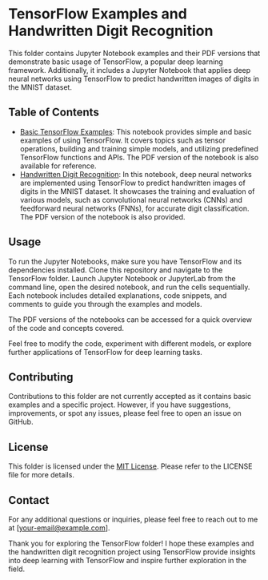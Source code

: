 # TensorFlow Examples and Handwritten Digit Recognition

This folder contains Jupyter Notebook examples and their PDF versions that demonstrate basic usage of TensorFlow, a popular deep learning framework. Additionally, it includes a Jupyter Notebook that applies deep neural networks using TensorFlow to predict handwritten images of digits in the MNIST dataset.

## Table of Contents

- [Basic TensorFlow Examples](./BasicExamples.ipynb): This notebook provides simple and basic examples of using TensorFlow. It covers topics such as tensor operations, building and training simple models, and utilizing predefined TensorFlow functions and APIs. The PDF version of the notebook is also available for reference.
- [Handwritten Digit Recognition](./HandwrittenDigitRecognition.ipynb): In this notebook, deep neural networks are implemented using TensorFlow to predict handwritten images of digits in the MNIST dataset. It showcases the training and evaluation of various models, such as convolutional neural networks (CNNs) and feedforward neural networks (FNNs), for accurate digit classification. The PDF version of the notebook is also provided.

## Usage

To run the Jupyter Notebooks, make sure you have TensorFlow and its dependencies installed. Clone this repository and navigate to the TensorFlow folder. Launch Jupyter Notebook or JupyterLab from the command line, open the desired notebook, and run the cells sequentially. Each notebook includes detailed explanations, code snippets, and comments to guide you through the examples and models.

The PDF versions of the notebooks can be accessed for a quick overview of the code and concepts covered.

Feel free to modify the code, experiment with different models, or explore further applications of TensorFlow for deep learning tasks.

## Contributing

Contributions to this folder are not currently accepted as it contains basic examples and a specific project. However, if you have suggestions, improvements, or spot any issues, please feel free to open an issue on GitHub.

## License

This folder is licensed under the [MIT License](../LICENSE). Please refer to the LICENSE file for more details.

## Contact

For any additional questions or inquiries, please feel free to reach out to me at [your-email@example.com].

Thank you for exploring the TensorFlow folder! I hope these examples and the handwritten digit recognition project using TensorFlow provide insights into deep learning with TensorFlow and inspire further exploration in the field.
